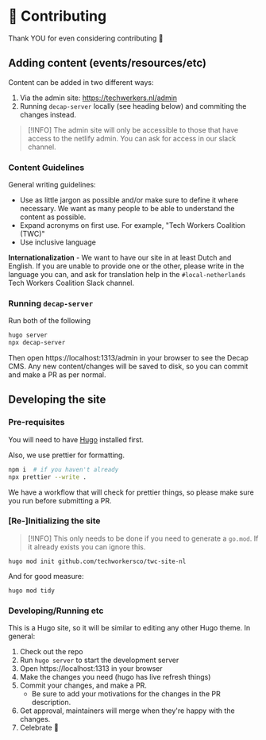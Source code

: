 # 🤝 Contributing

Thank YOU for even considering contributing 💖

## Adding content (events/resources/etc)

Content can be added in two different ways:

1. Via the admin site: https://techwerkers.nl/admin
1. Running `decap-server` locally (see heading below) and commiting the changes instead.

> [!INFO]
> The admin site will only be accessible to those that have access to the netlify admin. You can ask for access in our
> slack channel.

### Content Guidelines

General writing guidelines:

- Use as little jargon as possible and/or make sure to define it where necessary. We want as many people to be able to
  understand the content as possible.
- Expand acronyms on first use. For example, "Tech Workers Coalition (TWC)"
- Use inclusive language

**Internationalization** - We want to have our site in at least Dutch and English. If you are unable to provide one or the
other, please write in the language you can, and ask for translation help in the `#local-netherlands` Tech Workers Coalition Slack channel.

### Running `decap-server`

Run both of the following

```sh
hugo server
npx decap-server
```

Then open https://localhost:1313/admin in your browser to see the Decap CMS. Any new content/changes will be saved to
disk, so you can commit and make a PR as per normal.

## Developing the site

### Pre-requisites

You will need to have [Hugo](https://gohugo.io/getting-started/installing/) installed first.

Also, we use prettier for formatting.

```sh
npm i  # if you haven't already
npx prettier --write .
```

We have a workflow that will check for prettier things, so please make sure you run before submitting a PR.

### [Re-]Initializing the site

> [!INFO]
> This only needs to be done if you need to generate a `go.mod`. If it already exists you can ignore this.

```shell
hugo mod init github.com/techworkersco/twc-site-nl
```

And for good measure:

```
hugo mod tidy
```

### Developing/Running etc

This is a Hugo site, so it will be similar to editing any other Hugo theme. In general:

1. Check out the repo
1. Run `hugo server` to start the development server
1. Open https://localhost:1313 in your browser
1. Make the changes you need (hugo has live refresh things)
1. Commit your changes, and make a PR.
   - Be sure to add your motivations for the changes in the PR description.
1. Get approval, maintainers will merge when they're happy with the changes.
1. Celebrate 🎉
